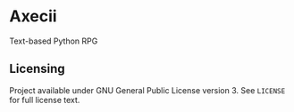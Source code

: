 # Axecii
Text-based Python RPG

## Licensing

Project available under GNU General Public License version 3. See `LICENSE` for full license text.
